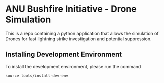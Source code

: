 # ANU Bushfire Initiative - Drone Simulation

This is a repo containing a python application that allows the simulation of Drones for fast lightning strike investigation and potential suppression.

## Installing Development Environment

To install the development environment, please run the command

```
source tools/install-dev-env
```
